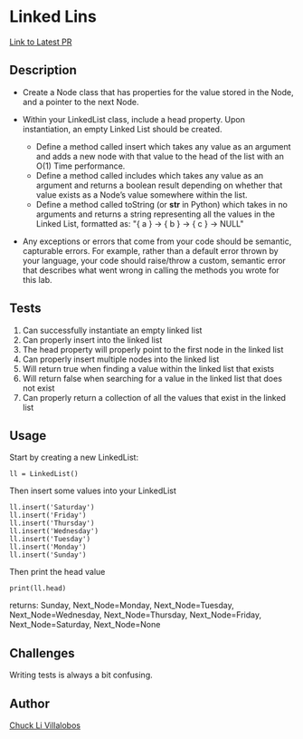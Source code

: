 # Linked Lins

[Link to Latest PR](https://github.com/ticochuck/data-structures-and-algorithms/pull/46)

## Description

- Create a Node class that has properties for the value stored in the Node, and a pointer to the next Node.
- Within your LinkedList class, include a head property. Upon instantiation, an empty Linked List should be created.
    - Define a method called insert which takes any value as an argument and adds a new node with that value to the head of the list with an O(1) Time performance.
    -   Define a method called includes which takes any value as an argument and returns a boolean result depending on whether that value exists as a Node’s value somewhere within the list.
    -   Define a method called toString (or __str__ in Python) which takes in no arguments and returns a string representing all the values in the Linked List, formatted as:
    "{ a } -> { b } -> { c } -> NULL"

- Any exceptions or errors that come from your code should be semantic, capturable errors. For example, rather than a default error thrown by your language, your code should raise/throw a custom, semantic error that describes what went wrong in calling the methods you wrote for this lab.


## Tests

1. Can successfully instantiate an empty linked list
2. Can properly insert into the linked list
3. The head property will properly point to the first node in the linked list
4. Can properly insert multiple nodes into the linked list
5. Will return true when finding a value within the linked list that exists
6. Will return false when searching for a value in the linked list that does not exist
7. Can properly return a collection of all the values that exist in the linked list


## Usage

Start by creating a new LinkedList:
```
ll = LinkedList()
```

Then insert some values into your LinkedList
```
ll.insert('Saturday')
ll.insert('Friday')
ll.insert('Thursday')
ll.insert('Wednesday')
ll.insert('Tuesday')
ll.insert('Monday')
ll.insert('Sunday')
```
Then print the head value
```
print(ll.head)
```

returns:
Sunday, Next_Node=Monday, Next_Node=Tuesday, Next_Node=Wednesday, Next_Node=Thursday, Next_Node=Friday, Next_Node=Saturday, Next_Node=None

## Challenges

Writing tests is always a bit confusing. 

## Author

[Chuck Li Villalobos](https://github.com/ticochuck)